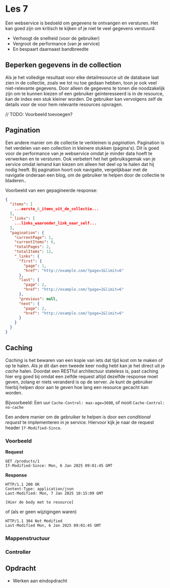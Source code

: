 # Les 7

Een webservice is bedoeld om gegevens te ontvangen en versturen. Het kan goed zijn om kritisch te kijken of je niet
te veel gegevens verstuurd.

* Verhoogt de snelheid (voor de gebruiker)
* Vergroot de performance (van je service)
* En bespaart daarnaast bandbreedte

## Beperken gegevens in de collection

Als je het volledige resultaat voor elke detailresource uit de database laat zien in de collectie, zoals we tot nu toe
gedaan hebben, toon je ook veel niet-relevante gegevens. Door alleen de gegevens te tonen die noodzakelijk zijn om te
kunnen kiezen of een gebruiker geïnteresseerd is in de resource, kan de index een stuk kleiner worden. De gebruiker kan
vervolgens zelf de details voor de voor hem relevante resources opvragen.

// TODO: Voorbeeld toevoegen?

## Pagination

Een andere manier om de collectie te verkleinen is *pagination*.
Pagination is het verdelen van een collection in kleinere stukken (pagina's). Dit is goed voor de performance van je
webservice omdat je minder data hoeft te verwerken en te versturen. Ook
verbetert het het gebruiksgemak van je service omdat iemand kan kiezen om alleen het deel op te halen dat hij nodig
heeft. Bij pagination hoort ook navigatie, vergelijkbaar met de navigatie onderaan een blog, om de gebruiker te helpen
door de collectie te bladeren..

Voorbeeld van een gepagineerde response:

```json
{
  "items": [
    ...eerste_6_items_uit_de_collectie...
  ],
  "_links": [
    ...links_waaronder_link_naar_self...
  ],
  "pagination": {
    "currentPage": 1,
    "currentItems": 6,
    "totalPages": 2,
    "totalItems": 12,
    "_links": {
      "first": {
        "page": 1,
        "href": "http://example.com/?page=1&limit=6"
      },
      "last": {
        "page": 2,
        "href": "http://example.com/?page=2&limit=6"
      },
      "previous": null,
      "next": {
        "page": 2,
        "href": "http://example.com/?page=2&limit=6"
      }
    }
  }
}
```

## Caching

*Caching* is het bewaren van een kopie van iets dat tijd kost om te maken of op te halen. Als je dit dan een tweede keer
nodig hebt kan je het direct uit je *cache* halen.
Doordat een RESTful architectuur stateless is, past caching hier erg goed bij omdat een zelfde request altijd dezelfde
response moet geven, zolang er niets veranderd is op de server.
Je kunt de gebruiker hierbij helpen door aan te geven hoe lang een resource gecacht kan worden.

Bijvoorbeeld: Een uur ```Cache-Control: max-age=3600```, of nooit ```Cache-Control: no-cache```

Een andere manier om de gebruiker te helpen is door een *conditional request* te implementeren in je service.
Hiervoor kijk je naar de request header `If-Modified-Since`.

### Voorbeeld

**Request**

```
GET /products/1
If-Modified-Since: Mon, 6 Jan 2025 09:01:45 GMT
```

**Response**

```
HTTP/1.1 200 OK
Content-Type: application/json
Last-Modified: Mon, 7 Jan 2025 10:15:09 GMT

[Hier de body met te resource]
```

of (als er geen wijzigingen waren)

```
HTTP/1.1 304 Not Modified
Last-Modified Mon, 6 Jan 2025 09:01:45 GMT
```

<!--
Etag, Age en Expires worden ook gebruikt, maar zijn niet verplicht https://developer.mozilla.org/en-US/docs/Web/HTTP/Conditional_requests
Alleen Last-Modified is de meest basic manier, maar vind ik ook de meest inituitieve manier en het beste bij REST passen, omdat hier de client zelf niet hoeft te rekenen of hashes te bewaren, enkel de datum wanneer het request gedaan is
-->

### Mappenstructuur

### Controller

## Opdracht

* Werken aan eindopdracht
